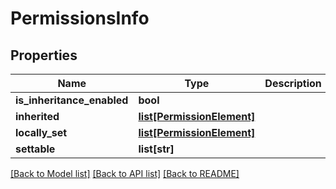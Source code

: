 # PermissionsInfo

## Properties
Name | Type | Description | Notes
------------ | ------------- | ------------- | -------------
**is_inheritance_enabled** | **bool** |  | [optional] 
**inherited** | [**list[PermissionElement]**](PermissionElement.md) |  | [optional] 
**locally_set** | [**list[PermissionElement]**](PermissionElement.md) |  | [optional] 
**settable** | **list[str]** |  | [optional] 

[[Back to Model list]](../README.md#documentation-for-models) [[Back to API list]](../README.md#documentation-for-api-endpoints) [[Back to README]](../README.md)

